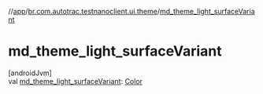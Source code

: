 //[app](../../index.md)/[br.com.autotrac.testnanoclient.ui.theme](index.md)/[md_theme_light_surfaceVariant](md_theme_light_surface-variant.md)

# md_theme_light_surfaceVariant

[androidJvm]\
val [md_theme_light_surfaceVariant](md_theme_light_surface-variant.md): [Color](https://developer.android.com/reference/kotlin/androidx/compose/ui/graphics/Color.html)
